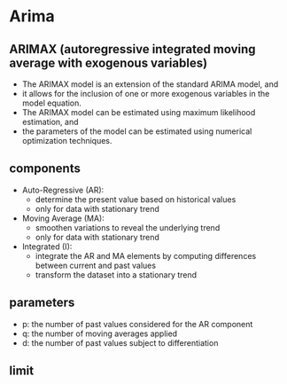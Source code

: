 # Arima

## ARIMAX (autoregressive integrated moving average with exogenous variables) 
- The ARIMAX model is an extension of the standard ARIMA model, and 
- it allows for the inclusion of one or more exogenous variables in the model equation. 
- The ARIMAX model can be estimated using maximum likelihood estimation, and 
- the parameters of the model can be estimated using numerical optimization techniques.

## components
- Auto-Regressive (AR):
  - determine the present value based on historical values
  - only for data with stationary trend
- Moving Average (MA):
  - smoothen variations to reveal the underlying trend
  - only for data with stationary trend
- Integrated (I):
  - integrate the AR and MA elements by computing differences between current and past values
  - transform the dataset into a stationary trend
 
## parameters
- p: the number of past values considered for the AR component
- q: the number of moving averages applied
- d: the number of past values subject to differentiation

## limit

